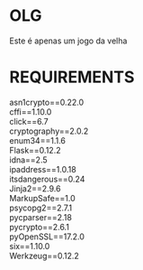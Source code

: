 # OLG
Este é apenas um jogo da velha
# REQUIREMENTS
asn1crypto==0.22.0  
cffi==1.10.0  
click==6.7  
cryptography==2.0.2  
enum34==1.1.6  
Flask==0.12.2  
idna==2.5  
ipaddress==1.0.18  
itsdangerous==0.24  
Jinja2==2.9.6  
MarkupSafe==1.0  
psycopg2==2.7.1  
pycparser==2.18  
pycrypto==2.6.1  
pyOpenSSL==17.2.0  
six==1.10.0  
Werkzeug==0.12.2  
